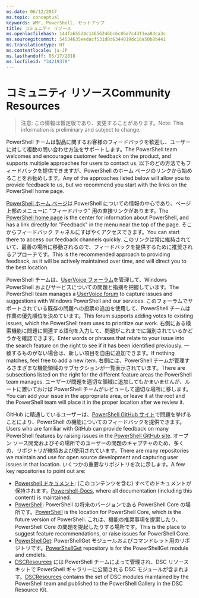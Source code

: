 ```yaml
---
ms.date: 06/12/2017
ms.topic: conceptual
keywords: WMF, PowerShell, セットアップ
title: コミュニティ リソース
ms.openlocfilehash: 144fa655d4c14656246bc6c86e7c43f1ea8dca3c
ms.sourcegitcommit: 54534635eedacf531d8d6344019dc16a50b8b441
ms.translationtype: HT
ms.contentlocale: ja-JP
ms.lasthandoff: 05/17/2018
ms.locfileid: "34219370"
---
```

# <a name="community-resources"></a><span data-ttu-id="6c393-103">コミュニティ リソース</span><span class="sxs-lookup"><span data-stu-id="6c393-103">Community Resources</span></span> #
> <span data-ttu-id="6c393-104">注意: この情報は暫定版であり、変更することがあります。</span><span class="sxs-lookup"><span data-stu-id="6c393-104">Note: This information is preliminary and subject to change.</span></span>

<span data-ttu-id="6c393-105">PowerShell チームは製品に関するお客様のフィードバックを歓迎し、ユーザーに対して複数の問い合わせ方法をサポートします。</span><span class="sxs-lookup"><span data-stu-id="6c393-105">The PowerShell team welcomes and encourages customer feedback on the product, and supports multiple approaches for users to contact us.</span></span>
<span data-ttu-id="6c393-106">以下のどの方法でもフィードバックを提供できますが、PowerShell のホーム ページのリンクから始めることをお勧めします。</span><span class="sxs-lookup"><span data-stu-id="6c393-106">Any of the approaches listed below will allow you to provide feedback to us, but we recommend you start with the links on the PowerShell home page.</span></span>

<span data-ttu-id="6c393-107">[PowerShell ホーム ページ](https://microsoft.com/powershell)は PowerShell についての情報の中心であり、ページ上部のメニューに "フィードバック" 用の直接リンクがあります。</span><span class="sxs-lookup"><span data-stu-id="6c393-107">The [PowerShell home page](https://microsoft.com/powershell) is the center for information about PowerShell, and has a link directly for "Feedback" in the menu near the top of the page.</span></span>
<span data-ttu-id="6c393-108">そこからフィードバック チャネルにすばやくアクセスできます。</span><span class="sxs-lookup"><span data-stu-id="6c393-108">You can start there to access our feedback channels quickly.</span></span>
<span data-ttu-id="6c393-109">このリンクは常に維持されていて、最善の場所に移動されるので、フィードバックを提供するために推奨されるアプローチです。</span><span class="sxs-lookup"><span data-stu-id="6c393-109">This is the recommended approach to providing feedback, as it will be actively maintained over time, and will direct you to the best location.</span></span>

<span data-ttu-id="6c393-110">PowerShell チームは、[UserVoice フォーラム](https://windowsserver.uservoice.com/forums/301869-powershell/)を管理して、Windows PowerShell およびサービスについての問題と指摘を把握しています。</span><span class="sxs-lookup"><span data-stu-id="6c393-110">The PowerShell team manages a [UserVoice forum](https://windowsserver.uservoice.com/forums/301869-powershell/) to capture issues and suggestions with Windows PowerShell and our services.</span></span>
<span data-ttu-id="6c393-111">このフォーラムでサポートされている既存の問題への投票の追加を使用して、PowerShell チームは作業の優先順位を決めています。</span><span class="sxs-lookup"><span data-stu-id="6c393-111">This forum supports adding votes to existing issues, which the PowerShell team uses to prioritize our work.</span></span>
<span data-ttu-id="6c393-112">右側にある検索機能に問題に関連する語句を入力して、問題がこれまでに識別されているかどうかを確認できます。</span><span class="sxs-lookup"><span data-stu-id="6c393-112">Enter words or phrases that relate to your issue into the search feature on the right to see if it has been identified previously.</span></span>
<span data-ttu-id="6c393-113">一致するものがない場合は、新しい項目を自由に追加できます。</span><span class="sxs-lookup"><span data-stu-id="6c393-113">If nothing matches, feel free to add a new item.</span></span>
<span data-ttu-id="6c393-114">右側には、PowerShell チームが管理するさまざまな機能領域のサブセクションが一覧表示されています。</span><span class="sxs-lookup"><span data-stu-id="6c393-114">There are subsections listed on the right for the different feature areas the PowerShell team manages.</span></span>
<span data-ttu-id="6c393-115">ユーザーが問題を適切な領域に追加してもかまいませんが、ルートに置いておけば PowerShell チームがレビューして適切な場所に移します。</span><span class="sxs-lookup"><span data-stu-id="6c393-115">You can add your issue in the appropriate area, or leave it at the root and the PowerShell team will place it in the proper location after we review it.</span></span>

<span data-ttu-id="6c393-116">GitHub に精通しているユーザーは、[PowerShell GitHub サイト](https://github.com/powershell)で問題を挙げることにより、PowerShell の機能についてのフィードバックを提供できます。</span><span class="sxs-lookup"><span data-stu-id="6c393-116">Users who are familiar with GitHub can provide feedback on many PowerShell features by raising issues in the [PowerShell GitHub site](https://github.com/powershell).</span></span>
<span data-ttu-id="6c393-117">オープン ソース開発およびその場所でのユーザーの問題のキャプチャのため、多くの、リポジトリが維持および使用されています。</span><span class="sxs-lookup"><span data-stu-id="6c393-117">There are many repositories we maintain and use for open source development and capturing user issues in that location.</span></span>
<span data-ttu-id="6c393-118">いくつかの重要なリポジトリを次に示します。</span><span class="sxs-lookup"><span data-stu-id="6c393-118">A few key repositories to point out are:</span></span>

* <span data-ttu-id="6c393-119">[Powershell ドキュメント](https://github.com/PowerShell/powershell-docs): (このコンテンツを含む) すべてのドキュメントが保持されます。</span><span class="sxs-lookup"><span data-stu-id="6c393-119">[Powershell-Docs](https://github.com/PowerShell/powershell-docs), where all documentation (including this content) is maintained.</span></span>
* <span data-ttu-id="6c393-120">[PowerShell](https://github.com/PowerShell/powershell): PowerShell の将来のバージョンである PowerShell Core の場所です。</span><span class="sxs-lookup"><span data-stu-id="6c393-120">[PowerShell](https://github.com/PowerShell/powershell) is the location for PowerShell Core, which is the future version of PowerShell.</span></span>
<span data-ttu-id="6c393-121">これは、機能の推奨事項を提案したり、PowerShell Core の問題を提起したりする場所です。</span><span class="sxs-lookup"><span data-stu-id="6c393-121">This is the place to suggest feature recommendations, or raise issues for PowerShell Core.</span></span>
* <span data-ttu-id="6c393-122">[PowerShellGet](https://github.com/PowerShell/powershellget): PowerShellGet モジュールおよびコマンドレット用のリポジトリです。</span><span class="sxs-lookup"><span data-stu-id="6c393-122">[PowerShellGet](https://github.com/PowerShell/powershellget) repository is for the PowerShellGet module and cmdlets.</span></span>
* <span data-ttu-id="6c393-123">[DSCResources](https://github.com/PowerShell/DscResources) には PowerShell チームによって管理され、DSC リソース キットで PowerShell ギャラリーに公開される DSC モジュールが含まれます。</span><span class="sxs-lookup"><span data-stu-id="6c393-123">[DSCResources](https://github.com/PowerShell/DscResources) contains the set of DSC modules maintained by the PowerShell team and published to the PowerShell Gallery in the DSC Resource Kit.</span></span>
